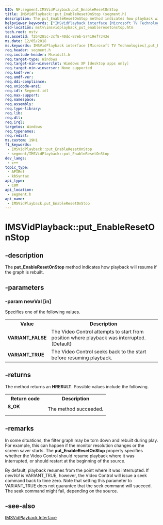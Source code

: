 ```yaml
---
UID: NF:segment.IMSVidPlayback.put_EnableResetOnStop
title: IMSVidPlayback::put_EnableResetOnStop (segment.h)
description: The put_EnableResetOnStop method indicates how playback will resume if the graph is rebuilt.
helpviewer_keywords: ["IMSVidPlayback interface [Microsoft TV Technologies]","put_EnableResetOnStop method","IMSVidPlayback.put_EnableResetOnStop","IMSVidPlayback::put_EnableResetOnStop","IMSVidPlaybackput_EnableResetOnStop","mstv.imsvidplayback_put_enableresetonstop","put_EnableResetOnStop","put_EnableResetOnStop method [Microsoft TV Technologies]","put_EnableResetOnStop method [Microsoft TV Technologies]","IMSVidPlayback interface","segment/IMSVidPlayback::put_EnableResetOnStop"]
old-location: mstv\imsvidplayback_put_enableresetonstop.htm
tech.root: mstv
ms.assetid: f2b4285c-3cf8-40dc-87eb-57419ef7343e
ms.date: 12/05/2018
ms.keywords: IMSVidPlayback interface [Microsoft TV Technologies],put_EnableResetOnStop method, IMSVidPlayback.put_EnableResetOnStop, IMSVidPlayback::put_EnableResetOnStop, IMSVidPlaybackput_EnableResetOnStop, mstv.imsvidplayback_put_enableresetonstop, put_EnableResetOnStop, put_EnableResetOnStop method [Microsoft TV Technologies], put_EnableResetOnStop method [Microsoft TV Technologies],IMSVidPlayback interface, segment/IMSVidPlayback::put_EnableResetOnStop
req.header: segment.h
req.include-header: Msvidctl.h
req.target-type: Windows
req.target-min-winverclnt: Windows XP [desktop apps only]
req.target-min-winversvr: None supported
req.kmdf-ver: 
req.umdf-ver: 
req.ddi-compliance: 
req.unicode-ansi: 
req.idl: Segment.idl
req.max-support: 
req.namespace: 
req.assembly: 
req.type-library: 
req.lib: 
req.dll: 
req.irql: 
targetos: Windows
req.typenames: 
req.redist: 
ms.custom: 19H1
f1_keywords:
 - IMSVidPlayback::put_EnableResetOnStop
 - segment/IMSVidPlayback::put_EnableResetOnStop
dev_langs:
 - c++
topic_type:
 - APIRef
 - kbSyntax
api_type:
 - COM
api_location:
 - segment.h
api_name:
 - IMSVidPlayback.put_EnableResetOnStop
---
```


# IMSVidPlayback::put_EnableResetOnStop


## -description

The <b>put_EnableResetOnStop</b> method indicates how playback will resume if the graph is rebuilt.

## -parameters

### -param newVal [in]

Specifies one of the following values.

<table>
<tr>
<th>Value
                </th>
<th>Description
                </th>
</tr>
<tr>
<td><b>VARIANT_FALSE</b></td>
<td>The Video Control attempts to start from position where playback was interrupted. (Default)</td>
</tr>
<tr>
<td><b>VARIANT_TRUE</b></td>
<td>The Video Control seeks back to the start before resuming playback.</td>
</tr>
</table>

## -returns

The method returns an <b>HRESULT</b>. Possible values include the following.

<table>
<tr>
<th>Return code</th>
<th>Description</th>
</tr>
<tr>
<td width="40%">
<dl>
<dt><b>S_OK</b></dt>
</dl>
</td>
<td width="60%">
The method succeeded.

</td>
</tr>
</table>

## -remarks

In some situations, the filter graph may be torn down and rebuilt during play. For example, this can happen if the monitor resolution changes or the screen saver starts. The <b>put_EnableResetOnStop</b> property specifies whether the Video Control should resume playback where it was interrupted, or should restart at the beginning of the source.

By default, playback resumes from the point where it was interrupted. If <i>newVal</i> is VARIANT_TRUE, however, the Video Control will issue a seek command back to time zero. Note that setting this parameter to VARIANT_TRUE does not guarantee that the seek command will succeed. The seek command might fail, depending on the source.

## -see-also

<a href="https://docs.microsoft.com/windows/desktop/api/segment/nn-segment-imsvidplayback">IMSVidPlayback Interface</a>

